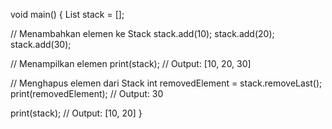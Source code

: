 
void main() {
  List<int> stack = [];

  // Menambahkan elemen ke Stack
  stack.add(10);
  stack.add(20);
  stack.add(30);

  // Menampilkan elemen
  print(stack); // Output: [10, 20, 30]

  // Menghapus elemen dari Stack
  int removedElement = stack.removeLast();
  print(removedElement); // Output: 30

  print(stack); // Output: [10, 20]
}
